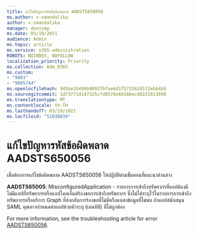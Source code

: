 ```yaml
---
title: แก้ไขปัญหารหัสข้อผิดพลาด AADSTS650056
ms.author: v-smandalika
author: v-smandalika
manager: dansimp
ms.date: 03/19/2021
audience: Admin
ms.topic: article
ms.service: o365-administration
ROBOTS: NOINDEX, NOFOLLOW
localization_priority: Priority
ms.collection: Adm_O365
ms.custom:
- "9803"
- "9005744"
ms.openlocfilehash: 945be2b496b98937bfae6d1f573162d1f2ebb4b6
ms.sourcegitcommit: 1d73771d147325cfd8578e6816becd8331913890
ms.translationtype: MT
ms.contentlocale: th-TH
ms.lasthandoff: 03/19/2021
ms.locfileid: "51038039"
---
```

# <a name="troubleshoot-error-code-aadsts650056"></a>แก้ไขปัญหารหัสข้อผิดพลาด AADSTS650056

เมื่อต้องการแก้ไขข้อผิดพลาด AADSTS650056 ให้ปฏิบัติตามขั้นตอนที่แนะนาด้านล่าง

**AADSTS65005**: MisconfiguredApplication - รายการการเข้าถึงทรัพยากรที่แอปต้องมีไม่มีแอปที่ทรัพยากรหรือแอปไคลเอ็นต์ร้องขอการเข้าถึงทรัพยากร ซึ่งไม่ได้ระบุไว้ในรายการการเข้าถึงทรัพยากรหรือบริการ Graph ที่ส่งกลับการร้องขอที่ไม่ดีหรือแหล่งข้อมูลที่ไม่พบ ถ้าแอปสนับสนุน SAML คุณอาจกําหนดค่าแอปด้วยตัวระบุ (เอนทิตี) ที่ไม่ถูกต้อง

For more information, see the troubleshooting article for error [AADSTS650056](https://docs.microsoft.com/troubleshoot/azure/active-directory/error-code-aadsts650056-misconfigured-app).
